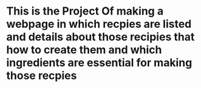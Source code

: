 # This is the Project Of making a webpage in which recpies are listed and details about those recipies that how to create them and which ingredients are essential for making those recpies
